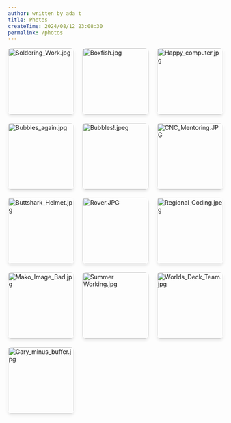```yaml
---
author: written by ada t
title: Photos
createTime: 2024/08/12 23:08:30
permalink: /photos
---
```


<ClientOnly>
<div class="image-viewer">
    
<div class="image-item">
    <a href="/2024-08-06/Soldering_Work.jpg" target="_blank" class="image-link">
        <img src="/thumbnails/thumb_Soldering_Work.jpg?url" alt="Soldering_Work.jpg" loading="lazy">
        <div class="image-overlay">
            <p class="image-title">Soldering_Work.jpg</p>
            <p class="image-date">2024-08-06</p>
        </div>
    </a>
</div>
                
<div class="image-item">
    <a href="/2024-08-06/Boxfish.jpg" target="_blank" class="image-link">
        <img src="/thumbnails/thumb_Boxfish.jpg?url" alt="Boxfish.jpg" loading="lazy">
        <div class="image-overlay">
            <p class="image-title">Boxfish.jpg</p>
            <p class="image-date">2024-08-06</p>
        </div>
    </a>
</div>
                
<div class="image-item">
    <a href="/2024-08-06/Happy_computer.jpg" target="_blank" class="image-link">
        <img src="/thumbnails/thumb_Happy_computer.jpg?url" alt="Happy_computer.jpg" loading="lazy">
        <div class="image-overlay">
            <p class="image-title">Happy_computer.jpg</p>
            <p class="image-date">2024-08-06</p>
        </div>
    </a>
</div>
                
<div class="image-item">
    <a href="/2024-08-06/Bubbles_again.jpg" target="_blank" class="image-link">
        <img src="/thumbnails/thumb_Bubbles_again.jpg?url" alt="Bubbles_again.jpg" loading="lazy">
        <div class="image-overlay">
            <p class="image-title">Bubbles_again.jpg</p>
            <p class="image-date">2024-08-06</p>
        </div>
    </a>
</div>
                
<div class="image-item">
    <a href="/2024-08-06/Bubbles!.jpeg" target="_blank" class="image-link">
        <img src="/thumbnails/thumb_Bubbles!.jpeg?url" alt="Bubbles!.jpeg" loading="lazy">
        <div class="image-overlay">
            <p class="image-title">Bubbles!.jpeg</p>
            <p class="image-date">2024-08-06</p>
        </div>
    </a>
</div>
                
<div class="image-item">
    <a href="/2024-08-06/CNC_Mentoring.JPG" target="_blank" class="image-link">
        <img src="/thumbnails/thumb_CNC_Mentoring.JPG?url" alt="CNC_Mentoring.JPG" loading="lazy">
        <div class="image-overlay">
            <p class="image-title">CNC_Mentoring.JPG</p>
            <p class="image-date">2024-08-06</p>
        </div>
    </a>
</div>
                
<div class="image-item">
    <a href="/2024-08-06/Buttshark_Helmet.jpg" target="_blank" class="image-link">
        <img src="/thumbnails/thumb_Buttshark_Helmet.jpg?url" alt="Buttshark_Helmet.jpg" loading="lazy">
        <div class="image-overlay">
            <p class="image-title">Buttshark_Helmet.jpg</p>
            <p class="image-date">2024-08-06</p>
        </div>
    </a>
</div>
                
<div class="image-item">
    <a href="/2024-08-06/Rover.JPG" target="_blank" class="image-link">
        <img src="/thumbnails/thumb_Rover.JPG?url" alt="Rover.JPG" loading="lazy">
        <div class="image-overlay">
            <p class="image-title">Rover.JPG</p>
            <p class="image-date">2024-08-06</p>
        </div>
    </a>
</div>
                
<div class="image-item">
    <a href="/2024-08-06/Regional_Coding.jpeg" target="_blank" class="image-link">
        <img src="/thumbnails/thumb_Regional_Coding.jpeg?url" alt="Regional_Coding.jpeg" loading="lazy">
        <div class="image-overlay">
            <p class="image-title">Regional_Coding.jpeg</p>
            <p class="image-date">2024-08-06</p>
        </div>
    </a>
</div>
                
<div class="image-item">
    <a href="/2024-05-20/Mako_Image_Bad.jpg" target="_blank" class="image-link">
        <img src="/thumbnails/thumb_Mako_Image_Bad.jpg?url" alt="Mako_Image_Bad.jpg" loading="lazy">
        <div class="image-overlay">
            <p class="image-title">Mako_Image_Bad.jpg</p>
            <p class="image-date">2024-05-20</p>
        </div>
    </a>
</div>
                
<div class="image-item">
    <a href="/2024-08-06/Summer Working.jpg" target="_blank" class="image-link">
        <img src="/thumbnails/thumb_Summer Working.jpg?url" alt="Summer Working.jpg" loading="lazy">
        <div class="image-overlay">
            <p class="image-title">Summer Working.jpg</p>
            <p class="image-date">2024-08-06</p>
        </div>
    </a>
</div>
                
<div class="image-item">
    <a href="/2024-08-06/Worlds_Deck_Team.jpg" target="_blank" class="image-link">
        <img src="/thumbnails/thumb_Worlds_Deck_Team.jpg?url" alt="Worlds_Deck_Team.jpg" loading="lazy">
        <div class="image-overlay">
            <p class="image-title">Worlds_Deck_Team.jpg</p>
            <p class="image-date">2024-08-06</p>
        </div>
    </a>
</div>
                
<div class="image-item">
    <a href="/2024-08-06/Gary_minus_buffer.jpg" target="_blank" class="image-link">
        <img src="/thumbnails/thumb_Gary_minus_buffer.jpg?url" alt="Gary_minus_buffer.jpg" loading="lazy">
        <div class="image-overlay">
            <p class="image-title">Gary_minus_buffer.jpg</p>
            <p class="image-date">2024-08-06</p>
        </div>
    </a>
</div>
                
</div>
</ClientOnly>

<style>
.image-viewer {
    display: grid;
    grid-template-columns: repeat(3, 1fr);
    gap: 20px;
    margin-bottom: 40px;
    width: 100%;
}
.image-grid {
    display: contents; 
}

.image-item {
    position: relative;
    overflow: hidden;
    border-radius: 8px;
    box-shadow: 0 4px 6px rgba(0, 0, 0, 0.1);
    transition: transform 0.3s ease;
    aspect-ratio: 1 / 1;
    width: 100%; 
}

.image-item:hover {
    transform: translateY(-5px);
}

.image-link {
    display: block;
    position: relative;
    width: 100%;
    height: 100%;
}

.image-link img {
    width: 100%;
    height: 100%;
    object-fit: cover;
    display: block;
}

.image-overlay {
    position: absolute;
    bottom: 0;
    left: 0;
    right: 0;
    background: rgba(0, 0, 0, 0.7);
    color: white;
    padding: 10px;
    transform: translateY(100%);
    transition: transform 0.3s ease;
}

.image-item:hover .image-overlay {
    transform: translateY(0);
}

.image-title {
    margin: 0;
    font-size: 14px;
    font-weight: bold;
    white-space: nowrap;
    overflow: hidden;
    text-overflow: ellipsis;
}

.image-date {
    margin: 5px 0 0;
    font-size: 12px;
    opacity: 0.8;
}
</style>
